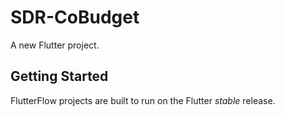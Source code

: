 # SDR-CoBudget

A new Flutter project.

## Getting Started

FlutterFlow projects are built to run on the Flutter _stable_ release.

